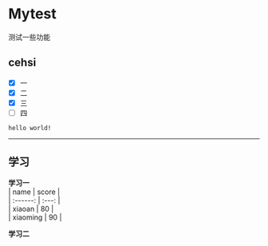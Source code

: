 # Mytest
测试一些功能
## cehsi
- [x] 一
- [x] 二
- [x] 三
- [ ] 四

`hello world!`   
***
## 学习  

**学习一**  
| name     | score |  
| :------: | :---: |  
| xiaoan   | 80    |  
| xiaoming | 90    |  


**学习二**






